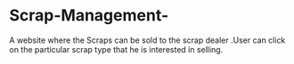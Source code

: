 # Scrap-Management-
A website where the Scraps can be sold to the scrap dealer .User can click on the particular scrap type that he is interested in selling.
